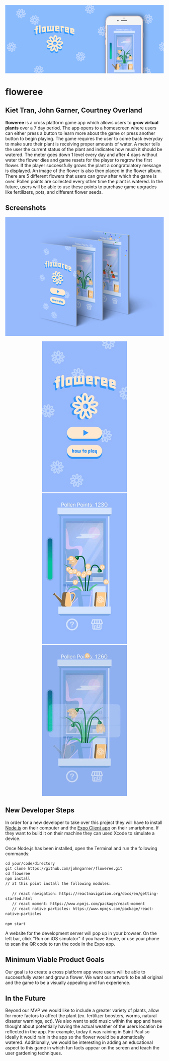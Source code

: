 <p align="center">
	<img src="readme-img/floweree-banner.png">
</p>

# floweree

## Kiet Tran, John Garner, Courtney Overland

**floweree** is a cross platform game app which allows users to **grow virtual plants** over a 7 day period. The app opens to a homescreen where users can either press a button to learn more about the game or press another button to begin playing. The game requires the user to come back everyday to make sure their plant is receiving proper amounts of water. A meter tells the user the current status of the plant and indicates how much it should be watered. The meter goes down 1 level every day and after 4 days without water the flower dies and game resets for the player to regrow the first flower. If the player successfully grows the plant a congratulatory message is displayed. An image of the flower is also then placed in the flower album. There are 5 different flowers that users can grow after which the game is over. Pollen points are collected every other time the plant is watered. In the future, users will be able to use these points to purchase game upgrades like fertilizers, pots, and different flower seeds.

## Screenshots

<p align="center">
	<img src="readme-img/floweree-screens-mockup.png">
</p>

<p align="center">
	<img src="readme-img/gifs/floweree-intro.gif">
	<img src="readme-img/gifs/first-flower.gif">
	<img src="readme-img/gifs/first-flower-congrats.gif">
</p>

## New Developer Steps

In order for a new developer to take over this project they will have to install [Node.js](https://nodejs.org/en/) on their computer and the [Expo Client app](https://itunes.apple.com/app/apple-store/id982107779) on their smartphone. If they want to build it on their machine they can used Xcode to simulate a device. 

Once Node.js has been installed, open the Terminal and run the following commands:

```
cd your/code/directory
git clone https://github.com/johngarner/floweree.git
cd floweree
npm install
// at this point install the following modules:

   // react navigation: https://reactnavigation.org/docs/en/getting-started.html
   // react moment: https://www.npmjs.com/package/react-moment
   // react native particles: https://www.npmjs.com/package/react-native-particles

npm start
```

A website for the development server will pop up in your browser. On the left bar, click "Run on iOS simulator" if you have Xcode, or use your phone to scan the QR code to run the code in the Expo app.

## Minimum Viable Product Goals 

Our goal is to create a cross platform app were users will be able to successfully water and grow a flower. We want our artwork to be all original and the game to be a visually appealing and fun experience. 

## In the Future

Beyond our MVP we would like to include a greater variety of plants, allow for more factors to affect the plant (ex. fertilizer boosters, worms, natural disaster warnings, ect). We also want to add music within the app and have thought about potentially having the actual weather of the users location be reflected in the app. For example, today it was raining in Saint Paul so ideally it would rain in the app so the flower would be automatically watered. Additionally, we would be interesting in adding an educational aspect to this game in which fun facts appear on the screen and teach the user gardening techniques. 



